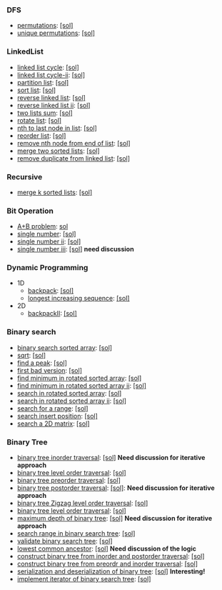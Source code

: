 ### DFS
- [permutations](http://lintcode.com/en/problem/permutations/): [[sol]](./code/permutations.java)
- [unique permutations](http://lintcode.com/en/problem/unique-permutations/): [[sol]](./code/unique-permutations.java)

### LinkedList
- [linked list cycle](http://lintcode.com/en/problem/linked-list-cycle/): [[sol]](./code/linked-list-cycle.java)
- [linked list cycle-ii](http://lintcode.com/en/problem/linked-list-cycle-ii/): [[sol]](./code/linked-list-cycle-ii.java)
- [partition list](http://lintcode.com/en/problem/partition-list/): [[sol]](./code/partition-list.java)
- [sort list](http://lintcode.com/en/problem/sort-list/): [[sol]](./code/sort-list.java)
- [reverse linked list](http://lintcode.com/en/problem/reverse-linked-list/): [[sol]](./code/reverse-linked-list.java)
- [reverse linked list ii](http://lintcode.com/en/problem/reverse-linked-list-ii/): [[sol]](./code/reverse-linked-list-ii.java)
- [two lists sum](http://lintcode.com/en/problem/two-lists-sum/): [[sol]](./code/two-lists-sum.java)
- [rotate list](http://lintcode.com/en/problem/rotate-list/): [[sol]](./code/rotate-list.java)
- [nth to last node in list](http://lintcode.com/en/problem/nth-to-last-node-in-list/): [[sol]](./code/nth-to-last-node-in-list.java)
- [reorder list](http://lintcode.com/en/problem/reorder-list/): [[sol]](./code/reorder-list.java)
- [remove nth node from end of list](http://lintcode.com/en/problem/remove-nth-node-from-end-of-list/): [[sol]](./code/remove-nth-node-from-end-of-list.java)
- [merge two sorted lists](http://lintcode.com/en/problem/merge-two-sorted-lists/): [[sol]](./code/merge-two-sorted-lists.java)
- [remove duplicate from linked list](http://lintcode.com/en/problem/remove-duplicates-from-sorted-list/): [[sol]](./code/remove-duplicate-from-sorted-list.java)

### Recursive
- [merge k sorted lists](http://lintcode.com/en/problem/merge-k-sorted-lists/): [[sol]](./code/merge-k-sorted-lists.java)

### Bit Operation
- [A+B problem](http://lintcode.com/en/problem/a-b-problem/): [sol](./code/a-b-problem.java)
- [single number](http://lintcode.com/en/problem/single-number/): [[sol]](./code/single-number.java)
- [single number ii](http://lintcode.com/en/problem/single-number-ii/): [[sol]](./code/single-num-ii.java)
- [single number iii](http://lintcode.com/en/problem/single-number-iii/): [[sol]](./code/single-number-iii.java) **need discussion**

### Dynamic Programming
- 1D
  - [backpack](http://lintcode.com/en/problem/backpack/): [[sol]](./code/backpack.java)
  - [longest increasing sequence](http://lintcode.com/en/problem/longest-increasing-subsequence/): [[sol]](./code/longest-increasing-sequence.java)
- 2D
  - [backpackII](http://lintcode.com/en/problem/backpack-ii/): [[sol]](./code/backpackII.java)

### Binary search
- [binary search sorted array](http://lintcode.com/en/problem/binary-search/#): [[sol]](./code/binary-search.java)
- [sqrt](http://lintcode.com/en/problem/sqrtx/): [[sol]](./code/sqrt.java)
- [find a peak](http://lintcode.com/en/problem/find-a-peak/): [[sol]](./code/find-a-peak.java)
- [first bad version](http://lintcode.com/en/problem/first-bad-version/): [[sol]](./code/first-bad-version.java)
- [find minimum in rotated sorted array](http://lintcode.com/en/problem/find-minimum-in-rotated-sorted-array/): [[sol]](./code/find-minimum-in-rotated-sorted-array.java)
- [find minimum in rotated sorted array ii](http://lintcode.com/en/problem/find-minimum-in-rotated-sorted-array-ii/): [[sol]](./code/find-minimum-in-rotated-sorted-array-ii.java)
- [search in rotated sorted array](http://lintcode.com/en/problem/search-in-rotated-sorted-array/): [[sol]](./code/search-in-rotated-sorted-array.java)
- [search in rotated sorted array ii](http://lintcode.com/en/problem/search-in-rotated-sorted-array-ii/): [[sol]](./code/search-in-rotated-sorted-array-ii.java)
- [search for a range](http://lintcode.com/en/problem/search-for-a-range/): [[sol]](./code/search-for-a-range.java)
- [search insert position](http://lintcode.com/en/problem/search-insert-position/): [[sol]](./code/search-insert-position.java)
- [search a 2D matrix](http://lintcode.com/en/problem/search-a-2d-matrix/): [[sol]](./code/search-a-2d-matrix.java)


### Binary Tree
- [binary tree inorder traversal](http://lintcode.com/en/problem/binary-tree-inorder-traversal/): [[sol]](./code/binary-tree-inorder-traversal.java) **Need discussion for iterative approach**
- [binary tree level order traversal](http://lintcode.com/en/problem/binary-tree-level-order-traversal/): [[sol]](./code/binary-tree-level-order-traversal.java)
- [binary tree preorder traversal](http://lintcode.com/en/problem/binary-tree-preorder-traversal/): [[sol]](./code/binary-tree-preorder-traversal.java)
- [binary tree postorder traversal](http://lintcode.com/en/problem/binary-tree-postorder-traversal/): [[sol]](./code/binary-tree-postorder-traversal.java): **Need discussion for iterative approach**
- [binary tree Zigzag level order traversal](http://lintcode.com/en/problem/binary-tree-zigzag-level-order-traversal/): [[sol]](./code/binary-tree-zigzag-level-order-traversal.java)
- [binary tree level order traversal](http://lintcode.com/en/problem/binary-tree-level-order-traversal-ii/): [[sol]](./code/binary-tree-level-order-traversal-II.java)
- [maximum depth of binary tree](http://lintcode.com/en/problem/maximum-depth-of-binary-tree/): [[sol]](./code/maximum-depth-of-binary-tree.java) **Need discussion for iterative approach**
- [search range in binary search tree](http://lintcode.com/en/problem/search-range-in-binary-search-tree/): [[sol]](./code/search-range-in-binary-search-tree.java)
- [validate binary search tree](http://lintcode.com/en/problem/validate-binary-search-tree/): [[sol]](./code/validate-binary-search-tree.java)
- [lowest common ancestor](http://lintcode.com/en/problem/lowest-common-ancestor/): [[sol]](./code/lowest-common-ancestor.java) **Need discussion of the logic**
- [construct binary tree from inorder and postorder traversal](http://lintcode.com/en/problem/construct-binary-tree-from-inorder-and-postorder-traversal/): [[sol]](./code/construct-binary-tree-from-inorder-and-postorder-traversal.java)
- [construct binary tree from preordr and inorder traversal](http://lintcode.com/en/problem/construct-binary-tree-from-preorder-and-inorder-traversal/): [[sol]](./code/construct-binary-tree-from-preorder-and-inorder-traversal.java)
- [serialization and deserialization of binary tree](http://lintcode.com/en/problem/serialization-and-deserialization-of-binary-tree/#):  [[sol]](./code/serialization-and-deserialization-of-binary-tree.java) **Interesting!**
- [implement iterator of binary search tree](http://lintcode.com/en/problem/implement-iterator-of-binary-search-tree/): [[sol]](./code/implement-iterator-of-binary-search-tree.java)
